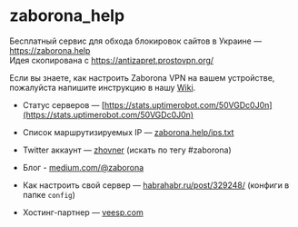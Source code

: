 # zaborona_help
Бесплатный сервис для обхода блокировок сайтов в Украине — https://zaborona.help  
Идея скопирована с https://antizapret.prostovpn.org/  

Если вы знаете, как настроить Zaborona VPN на вашем устройстве,  
пожалуйста напишите инструкцию в нашу [Wiki](https://github.com/zhovner/zaborona_help/wiki).  

* Статус серверов — [https://stats.uptimerobot.com/50VGDc0J0n](https://stats.uptimerobot.com/50VGDc0J0n)
* Список маршрутизируемых IP — [zaborona.help/ips.txt](https://zaborona.help/ips.txt) 
* Twitter аккаунт — [zhovner](https://twitter.com/zhovner) (искать по тегу #zaborona)
* Блог - [medium.com/@zaborona](https://medium.com/@zaborona/)
  
* Как настроить свой сервер — [habrahabr.ru/post/329248/](https://habrahabr.ru/post/329248/) (конфиги в папке `config`)
* Хостинг-партнер — [veesp.com](https://veesp.com/ru/)


